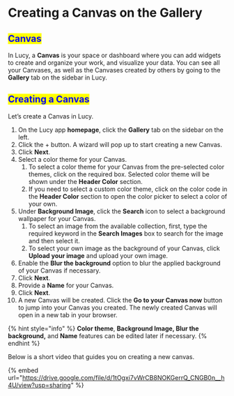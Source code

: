# Creating a Canvas on the Gallery

## <mark style="color:blue;">Canvas</mark>

In Lucy, a **Canvas** is your space or dashboard where you can add widgets to create and organize your work, and visualize your data. You can see all your Canvases, as well as the Canvases created by others by going to the **Gallery** tab on the sidebar in Lucy.&#x20;

## <mark style="color:blue;">Creating a Canvas</mark>

Let’s create a Canvas in Lucy.

1. On the Lucy app **homepage**, click the **Gallery** tab on the sidebar on the left.
2. Click the + button. A wizard will pop up to start creating a new Canvas.
3. Click **Next**.
4. Select a color theme for your Canvas.
   1. To select a color theme for your Canvas from the pre-selected color themes, click on the required box. Selected color theme will be shown under the **Header Color** section.&#x20;
   2. If you need to select a custom color theme, click on the color code in the **Header Color** section to open the color picker to select a color of your own.
5. Under **Background Image**, click the **Search** icon to select a background wallpaper for your Canvas.
   1. To select an image from the available collection, first, type the required keyword in the **Search Images** box to search for the image and then select it.
   2. To select your own image as the background of your Canvas, click **Upload your image** and upload your own image.
6. Enable the **Blur the background** option to blur the applied background of your Canvas if necessary.
7. Click **Next**.
8. Provide a **Name** for your Canvas.
9. Click **Next**.
10. A new Canvas will be created. Click the **Go to your Canvas now** button to jump into your Canvas you created. The newly created Canvas will open in a new tab in your browser.



{% hint style="info" %}
**Color theme**, **Background Image, Blur the background,** and **Name** features can be edited later if necessary.
{% endhint %}

Below is a short video that guides you on creating a new canvas.

{% embed url="https://drive.google.com/file/d/1tOgxi7vWrCB8NOKGerrQ_CNGB0n__h4U/view?usp=sharing" %}
